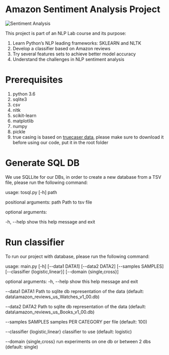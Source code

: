 # Amazon Sentiment Analysis Project

![Sentiment Analysis](https://cdn-images-1.medium.com/max/600/0*ga5rNPmVYBsCm-lz.)

This project is part of an NLP Lab course and its purpose:

1.	Learn Python’s NLP leading frameworks: SKLEARN and NLTK
2.	Develop a classifier based on Amazon reviews
3.	Try several features sets to achieve better model accuracy
4.	Understand the challenges in NLP sentiment analysis

# Prerequisites

1. python 3.6
2. sqlite3
3. csv
4. nltk
5. scikit-learn
6. matplotlib
7. numpy
8. pickle
9. true casing is based on [truecaser data](https://github.com/nreimers/truecaser/releases/download/v1.0/english_distributions.obj.zip), please make sure to download it before using our code, put it in the root folder

# Generate SQL DB

We use SQLLite for our DBs, in order to create a new database from a TSV file, please run the following command:

usage: tosql.py [-h] path

positional arguments:
  path        Path to tsv file

optional arguments:

  -h, --help  show this help message and exit
  
# Run classifier
  
To run our project with database, please run the following command:
  
usage: main.py [-h] [--data1 DATA1] [--data2 DATA2] [--samples SAMPLES]
               [--classifier {logistic,linear}] [--domain {single,cross}]

optional arguments:
  -h, --help            show this help message and exit
  
  --data1 DATA1         Path to sqlite db representation of the data (default:
                        data\amazon_reviews_us_Watches_v1_00.db)
                        
  --data2 DATA2         Path to sqlite db representation of the data (default:
                        data\amazon_reviews_us_Books_v1_00.db)
                        
  --samples SAMPLES     samples PER CATEGORY per file (default: 100)
  
  --classifier {logistic,linear}
                        classifier to use (default: logistic)
                        
  --domain {single,cross}
                        run experiments on one db or between 2 dbs (default:
                        single)
                        
